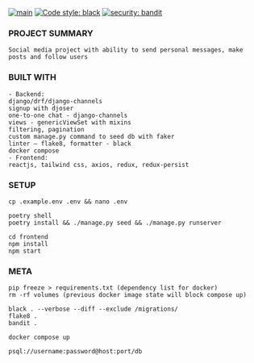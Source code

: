 [![main](https://github.com/lyingtakemura/socmed-sample/actions/workflows/main.yaml/badge.svg)](https://github.com/lyingtakemura/socmed-sample/actions/workflows/main.yaml)
[![Code style: black](https://img.shields.io/badge/code%20style-black-000000.svg)](https://github.com/psf/black)
[![security: bandit](https://img.shields.io/badge/security-bandit-yellow.svg)](https://github.com/PyCQA/bandit)
### PROJECT SUMMARY
```
Social media project with ability to send personal messages, make posts and follow users
```
### BUILT WITH
```
- Backend:
django/drf/django-channels
signup with djoser
one-to-one chat - django-channels
views - genericViewSet with mixins
filtering, pagination
custom manage.py command to seed db with faker
linter – flake8, formatter - black
docker compose
- Frontend:
reactjs, tailwind css, axios, redux, redux-persist
```
### SETUP
```
cp .example.env .env && nano .env

poetry shell
poetry install && ./manage.py seed && ./manage.py runserver

cd frontend
npm install
npm start
```
### META
```
pip freeze > requirements.txt (dependency list for docker)
rm -rf volumes (previous docker image state will block compose up)

black . --verbose --diff --exclude /migrations/
flake8 .
bandit .

docker compose up

psql://username:password@host:port/db
```